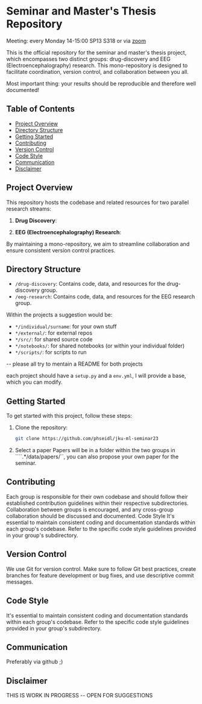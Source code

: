 # Seminar and Master's Thesis Repository

Meeting: every Monday 14-15:00 SP13 S318 or via [zoom](https://jku.zoom.us/j/98032906314?pwd=ZFRQVDA5UVU1T0d6U0R2eGljQjF3dz09)


This is the official repository for the seminar and master's thesis project, which encompasses two distinct groups: drug-discovery and EEG (Electroencephalography) research. This mono-repository is designed to facilitate coordination, version control, and collaboration between you all.

Most important thing:
your results should be reproducible and therefore well documented!

## Table of Contents

- [Project Overview](#project-overview)
- [Directory Structure](#directory-structure)
- [Getting Started](#getting-started)
- [Contributing](#contributing)
- [Version Control](#version-control)
- [Code Style](#code-style)
- [Communication](#communication)
- [Disclaimer](#disclaimer)

## Project Overview

This repository hosts the codebase and related resources for two parallel research streams:

1. **Drug Discovery**: 

2. **EEG (Electroencephalography) Research**: 

By maintaining a mono-repository, we aim to streamline collaboration and ensure consistent version control practices.

## Directory Structure

- `/drug-discovery`: Contains code, data, and resources for the drug-discovery group.
- `/eeg-research`: Contains code, data, and resources for the EEG research group.

Within the projects a suggestion would be:
- `*/individual/surname`: for your own stuff
- `*/external/`: for external repos
- `*/src/`: for shared source code
- `*/notebooks/`: for shared notebooks (or within your individual folder)
- `*/scripts/`: for scripts to run

-- 
please all try to mentain a README for both projects

each project should have a `setup.py` and a `env.yml`, I will provide a base, which you can modify.

## Getting Started

To get started with this project, follow these steps:

1. Clone the repository:

   ```bash
   git clone https://github.com/phseidl/jku-ml-seminar23

2. Select a paper
Papers will be in a folder within the two groups in ````.*/data/papers/``, you can also propose your own paper for the seminar.

## Contributing

Each group is responsible for their own codebase and should follow their established contribution guidelines within their respective subdirectories.
Collaboration between groups is encouraged, and any cross-group collaboration should be discussed and documented.
Code Style
It's essential to maintain consistent coding and documentation standards within each group's codebase. Refer to the specific code style guidelines provided in your group's subdirectory.

## Version Control

We use Git for version control. Make sure to follow Git best practices, create branches for feature development or bug fixes, and use descriptive commit messages.

## Code Style

It's essential to maintain consistent coding and documentation standards within each group's codebase. Refer to the specific code style guidelines provided in your group's subdirectory.

## Communication

Preferably via github ;)

## Disclaimer

THIS IS WORK IN PROGRESS -- OPEN FOR SUGGESTIONS
